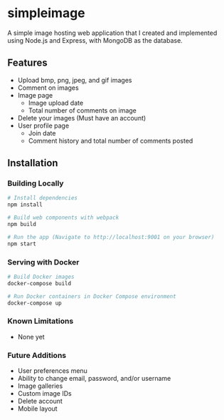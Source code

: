 # simpleimage

A simple image hosting web application that I created and implemented using Node.js and Express, with MongoDB as the database.

## Features

* Upload bmp, png, jpeg, and gif images
* Comment on images
* Image page
    * Image upload date
    * Total number of comments on image
* Delete your images (Must have an account)
* User profile page
    * Join date
    * Comment history and total number of comments posted

## Installation

### Building Locally

~~~sh
# Install dependencies
npm install

# Build web components with webpack
npm build

# Run the app (Navigate to http://localhost:9001 on your browser)
npm start
~~~

### Serving with Docker

~~~sh
# Build Docker images
docker-compose build

# Run Docker containers in Docker Compose environment
docker-compose up
~~~

### Known Limitations

* None yet

### Future Additions

* User preferences menu
* Ability to change email, password, and/or username
* Image galleries
* Custom image IDs
* Delete account
* Mobile layout
